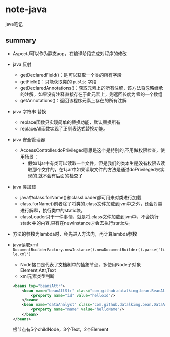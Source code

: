 # note-java
java笔记

## summary


- AspectJ可以作为静态aop，在编译阶段完成对程序的修改

- java 反射
    - getDeclaredField()：是可以获取一个类的所有字段  
    - getField()：只能获取类的 `public` 字段 
    - getDeclaredAnnotations()：获取元素上的所有注解，该方法将忽略继承的注解，如果没有注释直接存在于此元素上，则返回长度为零的一个数组
    - getAnnotations()：返回该程序元素上存在的所有注解
- java 字符串 替换
    - replace函数只实现简单的替换功能，默认替换所有
    - replaceAll函数实现了正则表达式替换功能。
- java 安全管理器
    - AccessController.doPrivileged意思是这个是特别的,不用做权限检查，使用场景：
        - 假如1.jar中有类可以读取一个文件，但是我们的类本生是没有权限去读取那个文件的，在1.jar中如果读取文件的方法是通过doPrivileged来实现的.就不会有后面的检查了
- java 类加载
    - java中class.forName()和classLoader都可用来对类进行加载
    - class.forName()前者除了将类的.class文件加载到jvm中之外，还会对类进行解释，执行类中的static块。
    - classLoader只干一件事情，就是将.class文件加载到jvm中，不会执行static中的内容,只有在newInstance才会去执行static块。
    
- 方法的参数为lambda时，会先进入方法内，再计算lambda参数

- java读取xml `DocumentBuilderFactory.newInstance().newDocumentBuilder().parse('file.xml')`
    - Node接口是代表了文档树中的抽象节点，多使用Node子对象Element,Attr,Text
    - xml元素类型判断
    ```xml
    <beans top="beansAttr">
        <bean name="beanAllStr" class="com.github.datalking.bean.BeanAllStr">
            <property name="id" value="helloId"/>
        </bean>
        <bean name="dataAnalyst" class="com.github.datalking.bean.DataAnalyst">
            <property name="name" value="helloName"/>
        </bean>
    </beans>
    ```  
    根节点有5个childNode，3个Text，2个Element

